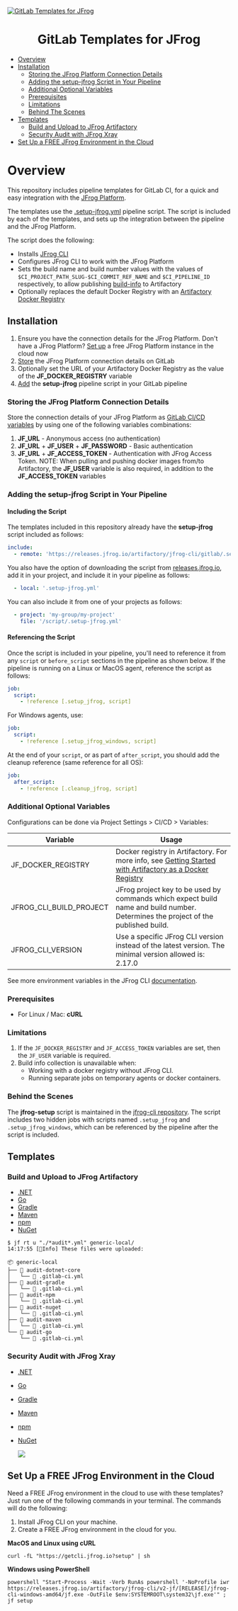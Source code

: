 [![GitLab Templates for JFrog](images/readme-header.png)](#readme)

<div align="center">

# GitLab Templates for JFrog

</div>

- [Overview](#Overview)
- [Installation](#Installation) 
  - [Storing the JFrog Platform Connection Details](#Storing-the-JFrog-Platform-Connection-Details)
  - [Adding the setup-jfrog Script in Your Pipeline](#Adding-the-setup-jfrog-Script-in-Your-Pipeline)
  - [Additional Optional Variables](#Additional-Optional-Variables)
  - [Prerequisites](#Prerequisites)
  - [Limitations](#Limitations)
  - [Behind The Scenes](#Behind-The-Scenes)
- [Templates](#Templates)
  - [Build and Upload to JFrog Artifactory](#build-and-upload-to-jfrog-artifactory)
  - [Security Audit with JFrog Xray](#security-audit-with-jfrog-xray)
- [Set Up a FREE JFrog Environment in the Cloud](#Set-Up-a-FREE-JFrog-Environment-in-the-Cloud)

# Overview
This repository includes pipeline templates for GitLab CI, for a quick and easy integration with the [JFrog Platform](https://jfrog.com/platform/).

The templates use the [.setup-jfrog.yml](https://github.com/jfrog/jfrog-cli/blob/v2/build/gitlab/.setup-jfrog.yml) pipeline script. The script is included by each of the templates, and sets up the integration between the pipeline and the JFrog Platform.

The script does the following:
* Installs [JFrog CLI](https://www.jfrog.com/confluence/display/CLI/JFrog+CLI)
* Configures JFrog CLI to work with the JFrog Platform
* Sets the build name and build number values with the values of `$CI_PROJECT_PATH_SLUG-$CI_COMMIT_REF_NAME` and `$CI_PIPELINE_ID` respectively, to allow publishing [build-info](https://www.buildinfo.org/) to Artifactory 
* Optionally replaces the default Docker Registry with an [Artifactory Docker Registry](https://www.jfrog.com/confluence/display/JFROG/Docker+Registry)    

## Installation
1. Ensure you have the connection details for the JFrog Platform. Don't have a JFrog Platform? [Set up](#Set-Up-a-FREE-JFrog-Environment-in-the-Cloud) a free JFrog Platform instance in the cloud now
2. [Store](#Storing-the-JFrog-Platform-Connection-Details) the JFrog Platform connection details on GitLab
3. Optionally set the URL of your Artifactory Docker Registry as the value of the **JF_DOCKER_REGISTRY** variable
4. [Add](#Adding-the-setup-jfrog-Script-in-Your-Pipeline) the **setup-jfrog** pipeline script in your GitLab pipeline

### Storing the JFrog Platform Connection Details
Store the connection details of your JFrog Platform as [GitLab CI/CD variables](https://docs.gitlab.com/ee/ci/variables/) by using one of the following variables combinations:

1. **JF_URL** - Anonymous access (no authentication) 
2. **JF_URL** + **JF_USER** + **JF_PASSWORD**  - Basic authentication
3. **JF_URL** + **JF_ACCESS_TOKEN**  - Authentication with JFrog Access Token. NOTE: When pulling and pushing docker images from/to Artifactory, the **JF_USER** variable is also required, in addition to the **JF_ACCESS_TOKEN** variables

### Adding the setup-jfrog Script in Your Pipeline
#### Including the Script   
The templates included in this repository already have the **setup-jfrog** script included as follows:
```yaml
include:
  - remote: 'https://releases.jfrog.io/artifactory/jfrog-cli/gitlab/.setup-jfrog.yml'
```

You also have the option of downloading the script from [releases.jfrog.io](https://releases.jfrog.io/artifactory/jfrog-cli/gitlab/.setup-jfrog.yml), add it in your project, and include it in your pipeline as follows:  
```yaml
  - local: '.setup-jfrog.yml'
```

You can also include it from one of your projects as follows:
```yaml
  - project: 'my-group/my-project'
    file: '/script/.setup-jfrog.yml'
```

#### Referencing the Script
Once the script is included in your pipeline, you'll need to reference it from any `script` or `before_script` sections in the pipeline as shown below. If the pipeline is running on a Linux or MacOS agent, reference the script as follows:
```yaml
job:
  script:
    - !reference [.setup_jfrog, script]
```

For Windows agents, use:
```yaml
job:
  script:
    - !reference [.setup_jfrog_windows, script]
```

At the end of your `script`, or as part of `after_script`, you should add the cleanup reference (same reference for all OS):
```yaml
job:
  after_script:
    - !reference [.cleanup_jfrog, script]
```

### Additional Optional Variables
Configurations can be done via Project Settings > CI/CD > Variables:

| Variable                | Usage                                                                                                                                                                                                            |
|-------------------------|------------------------------------------------------------------------------------------------------------------------------------------------------------------------------------------------------------------|
| JF_DOCKER_REGISTRY      | Docker registry in Artifactory. For more info, see [Getting Started with Artifactory as a Docker Registry](https://www.jfrog.com/confluence/display/JFROG/Getting+Started+with+Artifactory+as+a+Docker+Registry) |
| JFROG_CLI_BUILD_PROJECT | JFrog project key to be used by commands which expect build name and build number. Determines the project of the published build.                                                                                |
| JFROG_CLI_VERSION       | Use a specific JFrog CLI version instead of the latest version. The minimal version allowed is: 2.17.0                                                                                                           |

See more environment variables in the JFrog CLI [documentation](https://www.jfrog.com/confluence/display/CLI/CLI+for+JFrog+Artifactory#CLIforJFrogArtifactory-EnvironmentVariables).

### Prerequisites
* For Linux / Mac: **cURL**

### Limitations
1. If the `JF_DOCKER_REGISTRY` and `JF_ACCESS_TOKEN` variables are set, then the `JF_USER` variable is required.
2. Build info collection is unavailable when:
    * Working with a docker registry without JFrog CLI.
    * Running separate jobs on temporary agents or docker containers.

### Behind the Scenes
The **jfrog-setup** script is maintained in the [jfrog-cli repository](https://github.com/jfrog/jfrog-cli/blob/v2/build/gitlab/.setup-jfrog.yml). 
The script includes two hidden jobs with scripts named `.setup_jfrog` and `.setup_jfrog_windows`, which can be referenced by the pipeline after the script is included.

## Templates
### Build and Upload to JFrog Artifactory
* [.NET](build-dotnet-core/.gitlab-ci.yml)
* [Go](build-go/.gitlab-ci.yml)
* [Gradle](build-gradle/.gitlab-ci.yml)
* [Maven](build-maven/.gitlab-ci.yml)
* [npm](build-npm/.gitlab-ci.yml)
* [NuGet](build-nuget/.gitlab-ci.yml)

```
$ jf rt u "./*audit*.yml" generic-local/
14:17:55 [🔵Info] These files were uploaded:

📦 generic-local
├── 📁 audit-dotnet-core
│   └── 📄 .gitlab-ci.yml
├── 📁 audit-gradle
│   └── 📄 .gitlab-ci.yml
├── 📁 audit-npm
│   └── 📄 .gitlab-ci.yml
├── 📁 audit-nuget
│   └── 📄 .gitlab-ci.yml
├── 📁 audit-maven
│   └── 📄 .gitlab-ci.yml
└── 📁 audit-go
    └── 📄 .gitlab-ci.yml
```

### Security Audit with JFrog Xray
* [.NET](audit-dotnet-core/.gitlab-ci.yml)
* [Go](audit-go/.gitlab-ci.yml)
* [Gradle](audit-gradle/.gitlab-ci.yml)
* [Maven](audit-maven/.gitlab-ci.yml)
* [npm](audit-npm/.gitlab-ci.yml)
* [NuGet](audit-nuget/.gitlab-ci.yml)

  <img src="images/audit.png">

## Set Up a FREE JFrog Environment in the Cloud
Need a FREE JFrog environment in the cloud to use with these templates? Just run one of the following commands in your terminal. The commands will do the following:

1. Install JFrog CLI on your machine.
2. Create a FREE JFrog environment in the cloud for you.

**MacOS and Linux using cURL**
```
curl -fL "https://getcli.jfrog.io?setup" | sh
```

**Windows using PowerShell**
```
powershell "Start-Process -Wait -Verb RunAs powershell '-NoProfile iwr https://releases.jfrog.io/artifactory/jfrog-cli/v2-jf/[RELEASE]/jfrog-cli-windows-amd64/jf.exe -OutFile $env:SYSTEMROOT\system32\jf.exe'" ; jf setup
```